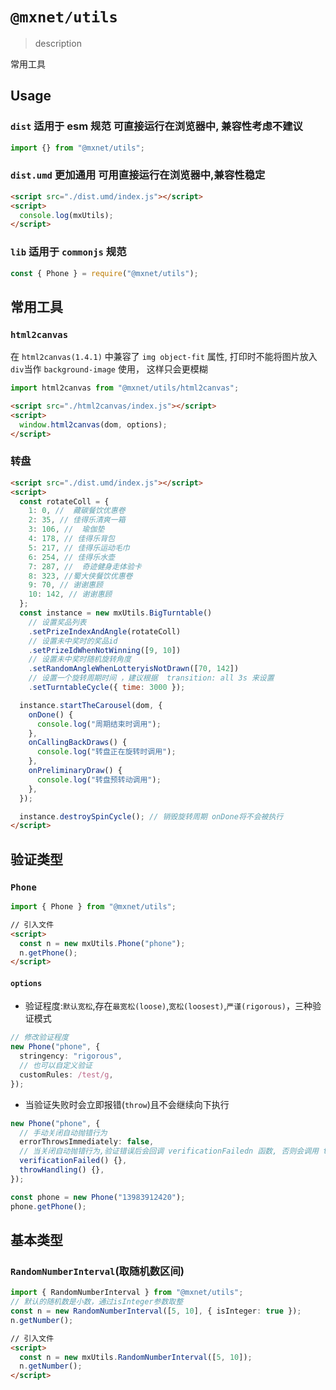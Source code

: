 <!--
 * @Author: 邱狮杰
 * @Date: 2022-05-10 22:47:31
 * @LastEditTime: 2022-07-09 12:10:06
 * @Description:
 * @FilePath: /repo/packages/utils/README.md
-->

# `@mxnet/utils`

> description

常用工具

## Usage

### `dist` 适用于 esm 规范 可直接运行在浏览器中, 兼容性考虑不建议

```ts
import {} from "@mxnet/utils";
```

### `dist.umd` 更加通用 可用直接运行在浏览器中,兼容性稳定

```html
<script src="./dist.umd/index.js"></script>
<script>
  console.log(mxUtils);
</script>
```

### `lib` 适用于 `commonjs` 规范

```ts
const { Phone } = require("@mxnet/utils");
```

## 常用工具

### `html2canvas`

在 `html2canvas(1.4.1)` 中兼容了 `img object-fit` 属性, 打印时不能将图片放入`div`当作 `background-image` 使用， 这样只会更模糊

```ts
import html2canvas from "@mxnet/utils/html2canvas";
```

```html
<script src="./html2canvas/index.js"></script>
<script>
  window.html2canvas(dom, options);
</script>
```

### 转盘

```html
<script src="./dist.umd/index.js"></script>
<script>
  const rotateColl = {
    1: 0, //  藏碳餐饮优惠卷
    2: 35, // 佳得乐清爽一箱
    3: 106, //  瑜伽垫
    4: 178, // 佳得乐背包
    5: 217, // 佳得乐运动毛巾
    6: 254, // 佳得乐水壶
    7: 287, //  奇迹健身走体验卡
    8: 323, //蜀大侠餐饮优惠卷
    9: 70, // 谢谢惠顾
    10: 142, // 谢谢惠顾
  };
  const instance = new mxUtils.BigTurntable()
    // 设置奖品列表
    .setPrizeIndexAndAngle(rotateColl)
    // 设置未中奖时的奖品id
    .setPrizeIdWhenNotWinning([9, 10])
    // 设置未中奖时随机旋转角度
    .setRandomAngleWhenLotteryisNotDrawn([70, 142])
    // 设置一个旋转周期时间 ，建议根据  transition: all 3s 来设置
    .setTurntableCycle({ time: 3000 });

  instance.startTheCarousel(dom, {
    onDone() {
      console.log("周期结束时调用");
    },
    onCallingBackDraws() {
      console.log("转盘正在旋转时调用");
    },
    onPreliminaryDraw() {
      console.log("转盘预转动调用");
    },
  });

  instance.destroySpinCycle(); // 销毁旋转周期 onDone将不会被执行
</script>
```

## 验证类型

### `Phone`

```ts
import { Phone } from "@mxnet/utils";
```

```html
// 引入文件
<script>
  const n = new mxUtils.Phone("phone");
  n.getPhone();
</script>
```

#### `options`

- 验证程度:`默认宽松`,存在`最宽松(loose)`,`宽松(loosest)`,`严谨(rigorous)`，三种验证模式

```ts
// 修改验证程度
new Phone("phone", {
  stringency: "rigorous",
  // 也可以自定义验证
  customRules: /test/g,
});
```

- 当验证失败时会立即报错(`throw`)且不会继续向下执行

```ts
new Phone("phone", {
  // 手动关闭自动抛错行为
  errorThrowsImmediately: false,
  // 当关闭自动抛错行为,验证错误后会回调 verificationFailedn 函数, 否则会调用 throwHandling
  verificationFailed() {},
  throwHandling() {},
});
```

```ts
const phone = new Phone("13983912420");
phone.getPhone();
```

## 基本类型

### `RandomNumberInterval`(取随机数区间)

```ts
import { RandomNumberInterval } from "@mxnet/utils";
// 默认的随机数是小数，通过isInteger参数取整
const n = new RandomNumberInterval([5, 10], { isInteger: true });
n.getNumber();
```

```html
// 引入文件
<script>
  const n = new mxUtils.RandomNumberInterval([5, 10]);
  n.getNumber();
</script>
```
